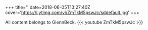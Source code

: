 +++
title=''
date=2018-06-05T13:27:40Z
cover='https://i.ytimg.com/vi/ZmTkM5pswJc/sddefault.jpg'
+++

All content belongs to GlennBeck.
{{< youtube ZmTkM5pswJc >}}
